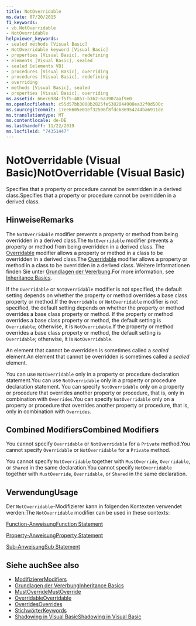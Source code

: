 ```yaml
---
title: NotOverridable
ms.date: 07/20/2015
f1_keywords:
- vb.NotOverridable
- NotOverridable
helpviewer_keywords:
- sealed methods [Visual Basic]
- NotOverridable keyword [Visual Basic]
- properties [Visual Basic], redefining
- elements [Visual Basic], sealed
- sealed [elements VB]
- procedures [Visual Basic], overriding
- procedures [Visual Basic], redefining
- overriding
- methods [Visual Basic], sealed
- properties [Visual Basic], overriding
ms.assetid: 66ec6984-f5f5-4857-b362-6a3907aaf9e0
ms.openlocfilehash: c55d57bb3008b2825fe5382844908ea32f0d500c
ms.sourcegitcommit: 17ee6605e01ef32506f8fdc686954244ba6911de
ms.translationtype: MT
ms.contentlocale: de-DE
ms.lasthandoff: 11/22/2019
ms.locfileid: "74351447"
---
```

# <a name="notoverridable-visual-basic"></a><span data-ttu-id="337f0-102">NotOverridable (Visual Basic)</span><span class="sxs-lookup"><span data-stu-id="337f0-102">NotOverridable (Visual Basic)</span></span>
<span data-ttu-id="337f0-103">Specifies that a property or procedure cannot be overridden in a derived class.</span><span class="sxs-lookup"><span data-stu-id="337f0-103">Specifies that a property or procedure cannot be overridden in a derived class.</span></span>  
  
## <a name="remarks"></a><span data-ttu-id="337f0-104">Hinweise</span><span class="sxs-lookup"><span data-stu-id="337f0-104">Remarks</span></span>  
 <span data-ttu-id="337f0-105">The `NotOverridable` modifier prevents a property or method from being overridden in a derived class.</span><span class="sxs-lookup"><span data-stu-id="337f0-105">The `NotOverridable` modifier prevents a property or method from being overridden in a derived class.</span></span>  <span data-ttu-id="337f0-106">The [Overridable](../../../visual-basic/language-reference/modifiers/overridable.md) modifier allows a property or method in a class to be overridden in a derived class.</span><span class="sxs-lookup"><span data-stu-id="337f0-106">The [Overridable](../../../visual-basic/language-reference/modifiers/overridable.md) modifier allows a property or method in a class to be overridden in a derived class.</span></span> <span data-ttu-id="337f0-107">Weitere Informationen finden Sie unter [Grundlagen der Vererbung](../../../visual-basic/programming-guide/language-features/objects-and-classes/inheritance-basics.md).</span><span class="sxs-lookup"><span data-stu-id="337f0-107">For more information, see [Inheritance Basics](../../../visual-basic/programming-guide/language-features/objects-and-classes/inheritance-basics.md).</span></span>  
  
 <span data-ttu-id="337f0-108">If the `Overridable` or `NotOverridable` modifier is not specified, the default setting depends on whether the property or method overrides a base class property or method.</span><span class="sxs-lookup"><span data-stu-id="337f0-108">If the `Overridable` or `NotOverridable` modifier is not specified, the default setting depends on whether the property or method overrides a base class property or method.</span></span> <span data-ttu-id="337f0-109">If the property or method overrides a base class property or method, the default setting is `Overridable`; otherwise, it is `NotOverridable`.</span><span class="sxs-lookup"><span data-stu-id="337f0-109">If the property or method overrides a base class property or method, the default setting is `Overridable`; otherwise, it is `NotOverridable`.</span></span>  
  
 <span data-ttu-id="337f0-110">An element that cannot be overridden is sometimes called a *sealed* element.</span><span class="sxs-lookup"><span data-stu-id="337f0-110">An element that cannot be overridden is sometimes called a *sealed* element.</span></span>  
  
 <span data-ttu-id="337f0-111">You can use `NotOverridable` only in a property or procedure declaration statement.</span><span class="sxs-lookup"><span data-stu-id="337f0-111">You can use `NotOverridable` only in a property or procedure declaration statement.</span></span> <span data-ttu-id="337f0-112">You can specify `NotOverridable` only on a property or procedure that overrides another property or procedure, that is, only in combination with `Overrides`.</span><span class="sxs-lookup"><span data-stu-id="337f0-112">You can specify `NotOverridable` only on a property or procedure that overrides another property or procedure, that is, only in combination with `Overrides`.</span></span>  
  
## <a name="combined-modifiers"></a><span data-ttu-id="337f0-113">Combined Modifiers</span><span class="sxs-lookup"><span data-stu-id="337f0-113">Combined Modifiers</span></span>  
 <span data-ttu-id="337f0-114">You cannot specify `Overridable` or `NotOverridable` for a `Private` method.</span><span class="sxs-lookup"><span data-stu-id="337f0-114">You cannot specify `Overridable` or `NotOverridable` for a `Private` method.</span></span>  
  
 <span data-ttu-id="337f0-115">You cannot specify `NotOverridable` together with `MustOverride`, `Overridable`, or `Shared` in the same declaration.</span><span class="sxs-lookup"><span data-stu-id="337f0-115">You cannot specify `NotOverridable` together with `MustOverride`, `Overridable`, or `Shared` in the same declaration.</span></span>  
  
## <a name="usage"></a><span data-ttu-id="337f0-116">Verwendung</span><span class="sxs-lookup"><span data-stu-id="337f0-116">Usage</span></span>  
 <span data-ttu-id="337f0-117">Der `NotOverridable`-Modifizierer kann in folgenden Kontexten verwendet werden:</span><span class="sxs-lookup"><span data-stu-id="337f0-117">The `NotOverridable` modifier can be used in these contexts:</span></span>  
  
 [<span data-ttu-id="337f0-118">Function-Anweisung</span><span class="sxs-lookup"><span data-stu-id="337f0-118">Function Statement</span></span>](../../../visual-basic/language-reference/statements/function-statement.md)  
  
 [<span data-ttu-id="337f0-119">Property-Anweisung</span><span class="sxs-lookup"><span data-stu-id="337f0-119">Property Statement</span></span>](../../../visual-basic/language-reference/statements/property-statement.md)  
  
 [<span data-ttu-id="337f0-120">Sub-Anweisung</span><span class="sxs-lookup"><span data-stu-id="337f0-120">Sub Statement</span></span>](../../../visual-basic/language-reference/statements/sub-statement.md)  
  
## <a name="see-also"></a><span data-ttu-id="337f0-121">Siehe auch</span><span class="sxs-lookup"><span data-stu-id="337f0-121">See also</span></span>

- [<span data-ttu-id="337f0-122">Modifizierer</span><span class="sxs-lookup"><span data-stu-id="337f0-122">Modifiers</span></span>](../../../visual-basic/language-reference/modifiers/index.md)
- [<span data-ttu-id="337f0-123">Grundlagen der Vererbung</span><span class="sxs-lookup"><span data-stu-id="337f0-123">Inheritance Basics</span></span>](../../../visual-basic/programming-guide/language-features/objects-and-classes/inheritance-basics.md)
- [<span data-ttu-id="337f0-124">MustOverride</span><span class="sxs-lookup"><span data-stu-id="337f0-124">MustOverride</span></span>](../../../visual-basic/language-reference/modifiers/mustoverride.md)
- [<span data-ttu-id="337f0-125">Overridable</span><span class="sxs-lookup"><span data-stu-id="337f0-125">Overridable</span></span>](../../../visual-basic/language-reference/modifiers/overridable.md)
- [<span data-ttu-id="337f0-126">Overrides</span><span class="sxs-lookup"><span data-stu-id="337f0-126">Overrides</span></span>](../../../visual-basic/language-reference/modifiers/overrides.md)
- [<span data-ttu-id="337f0-127">Stichwörter</span><span class="sxs-lookup"><span data-stu-id="337f0-127">Keywords</span></span>](../../../visual-basic/language-reference/keywords/index.md)
- [<span data-ttu-id="337f0-128">Shadowing in Visual Basic</span><span class="sxs-lookup"><span data-stu-id="337f0-128">Shadowing in Visual Basic</span></span>](../../../visual-basic/programming-guide/language-features/declared-elements/shadowing.md)

